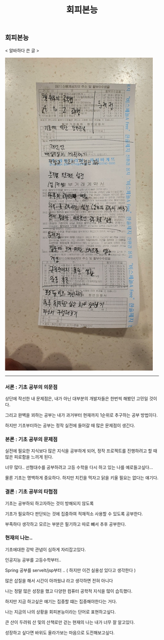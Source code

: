 ﻿---
layout: post
title: "회피본능"
categories: [6. etc.]
tags: [6.2 삶을 살아가는 태도]
---

## 회피본능

< 알바하다 쓴 글 >

![](https://raw.githubusercontent.com/maizer2/gitblog_img/main/img/끄적임/2022-01-11-회피본능/나를-뒤돌아본다.jpg)

---

### 서론 : 기초 공부의 의문점

상단에 작선한 내 문제점은, 내가 아닌 대부분의 개발자들은 한번씩 해봤던 고민일 것이다.

그리고 완벽을 꾀하는 공부는 내가 과거부터 현재까지 1순위로 추구하는 공부 방법이다.

하지만 기초부터하는 공부는 정작 실전에 들어갈 때 많은 문제점이 생긴다.

### 본론 : 기초 공부의 문제점

실전에 필요한 지식보다 많은 지식을 공부하게 되어, 정작 프로젝트를 진행하려고 할 때 많은 피로함을 느끼게 된다.

너무 많다.. 선형대수를 공부하려고 고등 수학을 다시 하고 있는 나를 예로들고싶다...

물론 기초는 명백하게 중요하다. 하지만 치킨을 먹자고 닭을 키울 필요는 없다는 얘기다.

### 결론 : 기초 공부의 타협점

기초는 공부하되 하고자하는 것이 방해되지 않도록

기초가 필요하다 판단되는 것에 집중하여 적재적소 사용할 수 있도록 공부한다.

부족하다 생각하고 모르는 부분은 필기하고 따로 뺴서 추후 공부한다.

### 현재의 나는..

기초에대한 강박 관념이 심하게 자리잡고있다.

인공지능 공부를 고등수학부터..

Spring 공부를 servelt/jsp부터 .. ( 하지만 이건 실용성 있다고 생각한다 )

많은 삽질을 해서 시간이 아까웠냐 라고 생각하면 전혀 아니다

나는 정말 많은 성장을 했고 다양한 컴퓨터 공학적 지식을 많이 습득했다.

하지만 지금 하고싶은 얘기는 집중할 떄는 집중해야한다는 거다.

나는 지금의 나의 상황을 회피본능이라는 단어로 표현하고싶다.

큰 산이 두려워 산 및의 산책로만 걷는 현재의 나는 내가 너무 잘 알고있다.

성장하고 싶다면 바위도 올라가보는 마음으로 도전해보고싶다.
